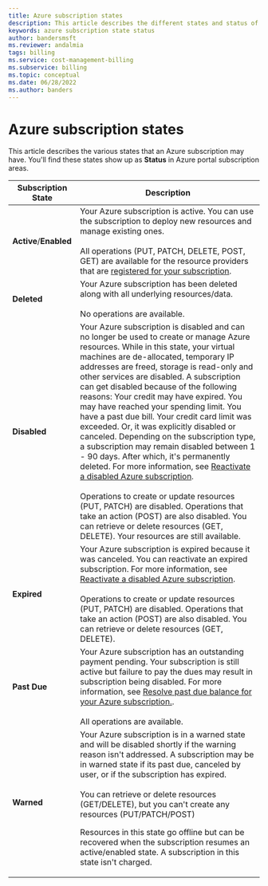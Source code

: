 ```yaml
---
title: Azure subscription states
description: This article describes the different states and status of an Azure subscription.
keywords: azure subscription state status
author: bandersmsft
ms.reviewer: andalmia
tags: billing
ms.service: cost-management-billing
ms.subservice: billing
ms.topic: conceptual
ms.date: 06/28/2022
ms.author: banders
---
```


# Azure subscription states

This article describes the various states that an Azure subscription may have. You'll find these states show up as **Status** in Azure portal subscription areas.

| Subscription State | Description |
|-------------| ----------------|
| **Active**/**Enabled** | Your Azure subscription is active. You can use the subscription to deploy new resources and manage existing ones.<br><br>All operations (PUT, PATCH, DELETE, POST, GET) are available for the resource providers that are [registered for your subscription](../../azure-resource-manager/management/resource-providers-and-types.md#azure-portal). |
| **Deleted** | Your Azure subscription has been deleted along with all underlying resources/data.<br><br>No operations are available. |
| **Disabled** | Your Azure subscription is disabled and can no longer be used to create or manage Azure resources. While in this state, your virtual machines are de-allocated, temporary IP addresses are freed, storage is read-only and other services are disabled. A subscription can get disabled because of the following reasons: Your credit may have expired. You may have reached your spending limit. You have a past due bill. Your credit card limit was exceeded. Or, it was explicitly disabled or canceled. Depending on the subscription type, a subscription may remain disabled between 1 - 90 days. After which, it's permanently deleted. For more information, see [Reactivate a disabled Azure subscription](subscription-disabled.md).<br><br>Operations to create or update resources (PUT, PATCH) are disabled. Operations that take an action (POST) are also disabled. You can retrieve or delete resources (GET, DELETE). Your resources are still available. |
| **Expired** | Your Azure subscription is expired because it was canceled. You can reactivate an expired subscription. For more information, see [Reactivate a disabled Azure subscription](subscription-disabled.md).<br><br>Operations to create or update resources (PUT, PATCH) are disabled. Operations that take an action (POST) are also disabled. You can retrieve or delete resources (GET, DELETE).|
| **Past Due** | Your Azure subscription has an outstanding payment pending. Your subscription is still active but failure to pay the dues may result in subscription being disabled. For more information, see [Resolve past due balance for your Azure subscription.](resolve-past-due-balance.md).<br><br>All operations are available. |
| **Warned** | Your Azure subscription is in a warned state and will be disabled shortly if the warning reason isn't addressed. A subscription may be in warned state if its past due, canceled by user, or if the subscription has expired.<br><br>You can retrieve or delete resources (GET/DELETE), but you can't create any resources (PUT/PATCH/POST) <p> Resources in this state go offline but can be recovered when the subscription resumes an active/enabled state. A subscription in this state isn't charged. |
